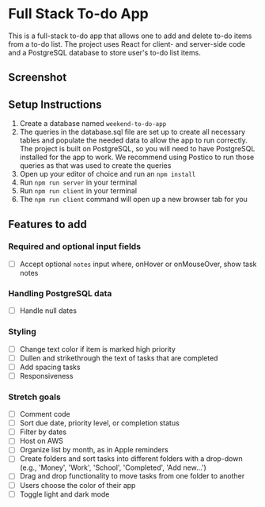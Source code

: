 # Full Stack To-do App

This is a full-stack to-do app that allows one to add and delete to-do items from a to-do list. The project uses React for client- and server-side code and a PostgreSQL database to store user's to-do list items.

## Screenshot


## Setup Instructions

1. Create a database named ```weekend-to-do-app```
2. The queries in the database.sql file are set up to create all necessary tables and populate the needed data to allow the app to run correctly. The project is built on PostgreSQL, so you will need to have PostgreSQL installed for the app to work. We recommend using Postico to run those queries as that was used to create the queries
3. Open up your editor of choice and run an ```npm install```
4. Run ```npm run server``` in your terminal
5. Run ```npm run client``` in your terminal
6. The ```npm run client``` command will open up a new browser tab for you

## Features to add

### Required and optional input fields
- [ ] Accept optional `notes` input where, onHover or onMouseOver, show task notes

### Handling PostgreSQL data
- [ ] Handle null dates

### Styling
- [ ] Change text color if item is marked high priority
- [ ] Dullen and strikethrough the text of tasks that are completed
- [ ] Add spacing tasks
- [ ] Responsiveness

### Stretch goals
- [ ] Comment code
- [ ] Sort due date, priority level, or completion status
- [ ] Filter by dates
- [ ] Host on AWS
- [ ] Organize list by month, as in Apple reminders
- [ ] Create folders and sort tasks into different folders with a drop-down (e.g., 'Money', 'Work', 'School', 'Completed', 'Add new...')
- [ ] Drag and drop functionality to move tasks from one folder to another
- [ ] Users choose the color of their app
- [ ] Toggle light and dark mode